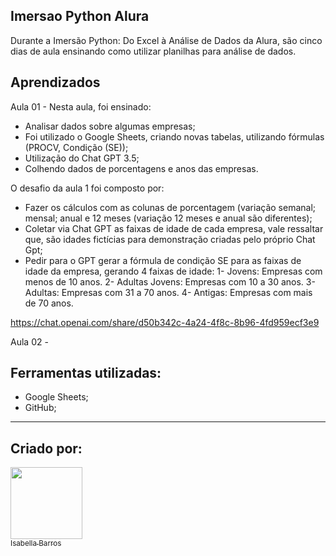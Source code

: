 ## Imersao Python Alura

Durante a Imersão Python: Do Excel à Análise de Dados da Alura, são cinco dias de aula ensinando como utilizar planilhas para análise de dados.

## Aprendizados
Aula 01 - Nesta aula, foi ensinado:

- Analisar dados sobre algumas empresas;
- Foi utilizado o Google Sheets, criando novas tabelas, utilizando fórmulas (PROCV, Condição (SE));
- Utilização do Chat GPT 3.5;
- Colhendo dados de porcentagens e anos das empresas.

O desafio da aula 1 foi composto por:

- Fazer os cálculos com as colunas de porcentagem (variação semanal; mensal; anual e 12 meses (variação 12 meses e anual são diferentes);
- Coletar via Chat GPT as faixas de idade de cada empresa, vale ressaltar que, são idades fictícias para demonstração  criadas pelo próprio Chat Gpt;
- Pedir para o GPT gerar a fórmula de condição SE para as faixas de idade da empresa, gerando 4 faixas de idade:
1- Jovens: Empresas com menos de 10 anos.
2- Adultas Jovens: Empresas com 10 a 30 anos.
3- Adultas: Empresas com 31 a 70 anos.
4- Antigas: Empresas com mais de 70 anos. 

https://chat.openai.com/share/d50b342c-4a24-4f8c-8b96-4fd959ecf3e9

Aula 02 - 


## Ferramentas utilizadas:
- Google Sheets;
- GitHub;

  
---
## Criado por:

[<img src="https://avatars.githubusercontent.com/u/81197504?v=4" width=115><br><sub>Isabella Barros</sub>]([https://www.linkedin.com/in/isabella-barros-b38ba6135/])

